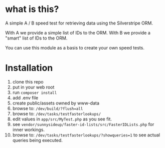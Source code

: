 # what is this?

A simple A / B speed test for retrieving data using the Silverstripe ORM.

With A we provide a simple list of IDs to the ORM.
With B we provide a "smart" list of IDs to the ORM.

You can use this module as a basis to create your own speed tests.

# Installation

1.  clone this repo
2.  put in your web root
3.  run `composer install`
4.  add .env file
5.  create public/assets owned by www-data
6.  browse to: `/dev/build/?flush=all`
7.  browse to: `/dev/tasks/testfasterlookups/`
8.  edit values in `app/src/MyTest.php` as you see fit.
9.  see `vendor/sunnysideup/faster-id-lists/src/FasterIDLists.php` for inner workings.
10. browse to: `/dev/tasks/testfasterlookups/?showqueries=1` to see actual queries being executed.

